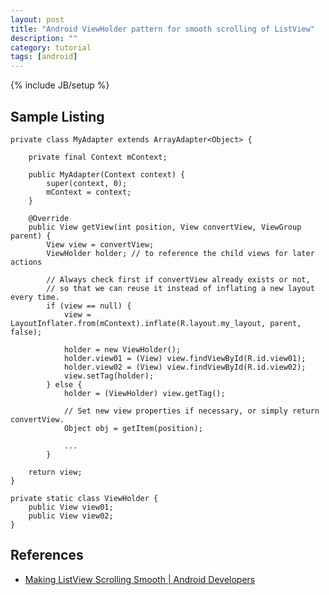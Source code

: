```yaml
---
layout: post
title: "Android ViewHolder pattern for smooth scrolling of ListView"
description: ""
category: tutorial
tags: [android]
---
```

{% include JB/setup %}


## Sample Listing

    private class MyAdapter extends ArrayAdapter<Object> {

        private final Context mContext;

        public MyAdapter(Context context) {
            super(context, 0);
            mContext = context;
        }

        @Override
        public View getView(int position, View convertView, ViewGroup parent) {
            View view = convertView;
            ViewHolder holder; // to reference the child views for later actions

            // Always check first if convertView already exists or not,
            // so that we can reuse it instead of inflating a new layout every time.
            if (view == null) {
                view = LayoutInflater.from(mContext).inflate(R.layout.my_layout, parent, false);
                
                holder = new ViewHolder();
                holder.view01 = (View) view.findViewById(R.id.view01);
                holder.view02 = (View) view.findViewById(R.id.view02);
                view.setTag(holder);
            } else {
                holder = (ViewHolder) view.getTag();

                // Set new view properties if necessary, or simply return convertView.
                Object obj = getItem(position);

                ...
            }

        return view;
    }

    private static class ViewHolder {
        public View view01;
        public View view02;
    }


## References

* [Making ListView Scrolling Smooth | Android Developers](http://developer.android.com/training/improving-layouts/smooth-scrolling.html)